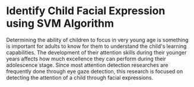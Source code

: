 # Identify Child Facial Expression using SVM Algorithm


Determining the ability of children to focus in very young age is something is important for adults to know for them to understand the child's learning capabilities. The development of their attention skills during their younger years affects how much excellence they can perform during their adolescence stage. Since most attention detection researches are frequently done through eye gaze detection, this research is focused on detecting the attention of a child through facial expressions.
